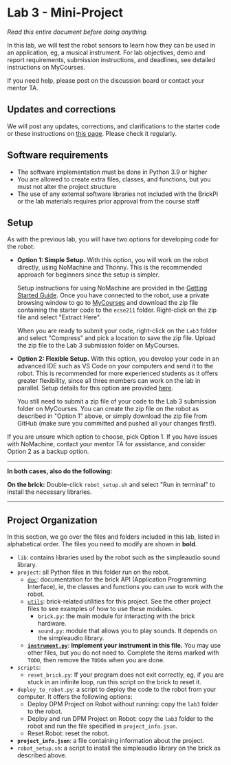 # Lab 3 - Mini-Project

_Read this entire document before doing anything._

In this lab, we will test the robot sensors to learn how they can be used in an
application, eg, a musical instrument.
For lab objectives, demo and report requirements, submission instructions, and
deadlines, see detailed instructions on MyCourses.

If you need help, please post on the discussion board or contact your
mentor TA.

## Updates and corrections

We will post any updates, corrections, and
clarifications to the starter code or these instructions on
[this page](https://mcgill-dpm.github.io/website/Corrections).
Please check it regularly.

## Software requirements

- The software implementation must be done in Python 3.9 or higher
- You are allowed to create extra files, classes, and functions,
  but you must not alter the project structure
- The use of any external software libraries not included with the BrickPi or
  the lab materials requires prior approval from the course staff

## Setup

As with the previous lab, you will have two options for developing code for the robot:

- **Option 1: Simple Setup.** With this option, you will work on the robot directly,
using NoMachine and Thonny.
This is the recommended approach for beginners since the setup is simpler.

  Setup instructions for using NoMachine are provided in the
  [Getting Started Guide](https://mcgill-dpm.github.io/website/GettingStarted#connecting-to-the-brick).
  Once you have connected to the robot, use a private browsing window to go to
  [MyCourses](https://mycourses2.mcgill.ca/d2l/home/556943) and download
  the zip file containing the starter code to the `ecse211` folder.
  Right-click on the zip file and select "Extract Here".

  When you are ready to submit your code, right-click on the `Lab3` folder
  and select "Compress" and pick a location to save the zip file.
  Upload the zip file to the Lab 3 submission folder on MyCourses.

- **Option 2: Flexible Setup.** With this option, you develop your code in an advanced
IDE such as VS Code on your computers and send it to the robot.
This is recommended for more experienced students as it offers greater flexibility,
since all three members can work on the lab in parallel.
Setup details for this option are provided [here](flexible-setup.md).

  You still need to submit a zip file of your code to the Lab 3 submission folder
  on MyCourses. You can create the zip file on the robot as described in
  "Option 1" above, or simply download the zip file from GitHub (make sure
  you committed and pushed all your changes first!). 

If you are unsure which option to choose, pick Option 1.
If you have issues with NoMachine, contact your mentor TA for assistance, and
consider Option 2 as a backup option.

___

**In both cases, also do the following:**

**On the brick:** Double-click `robot_setup.sh` and select "Run in terminal"
to install the necessary libraries.

___

## Project Organization

In this section, we go over the files and folders included in this lab,
listed in alphabetical order.
The files you need to modify are shown in **bold**.

- `lib`: contains libraries used by the robot such as
  the simpleaudio sound library.
- `project`: all Python files in this folder run on the robot.
  - [`doc`](project/doc): documentation for the brick API
  (Application Programming Interface), ie, the classes and functions
  you can use to work with the robot.
  - [`utils`](project/utils): brick-related utilities for this project.
  See the other project files to see examples of how to use these modules.
    - `brick.py`: the main module for interacting with the brick hardware.
    - `sound.py`: module that allows you to play sounds.
    It depends on the simpleaudio library.
  - [**`instrument.py`**](project/instrument.py):
  **Implement your instrument in this file.** You may use other files,
  but you do not need to. Complete the items marked with `TODO`, then
  remove the `TODO`s when you are done.
- `scripts`:
  - `reset_brick.py`: If your program does not exit correctly, eg,
  if you are stuck in an infinite loop, run this script on the brick to reset it.
- `deploy_to_robot.py`: a script to deploy the code to the robot from your computer.
  It offers the following options:
  - Deploy DPM Project on Robot without running:
  copy the `lab3` folder to the robot.
  - Deploy and run DPM Project on Robot:
  copy the `lab3` folder to the robot and run the file specified
  in `project_info.json`.
  - Reset Robot: reset the robot.
- **`project_info.json`**: a file containing information about the project.
- `robot_setup.sh`: a script to install the simpleaudio library on
the brick as described above.

